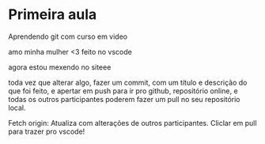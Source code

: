 # Primeira aula

 Aprendendo git com curso em video

amo minha mulher <3 feito no vscode

agora estou mexendo no siteee

toda vez que alterar algo, fazer um commit, com um título e descrição do que foi feito, e apertar em push para ir pro github, repositório online, e todas os outros participantes poderem fazer um pull no seu repositório local.

Fetch origin: Atualiza com alterações de outros participantes. Cliclar em pull para trazer pro vscode!
